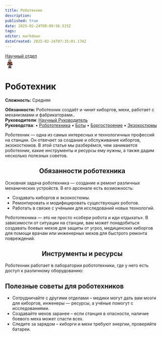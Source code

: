 ```yaml
---
title: Роботехник
description: 
published: true
date: 2025-02-24T08:09:56.515Z
tags: 
editor: markdown
dateCreated: 2025-02-24T07:35:01.174Z
---
```


<div style="display: flex; justify-content: center;">
<div class="roles-passport rnd">
  <div class="title rnd "><a href="/roles/scientificdepartment">Научный отдел</a></div>
  <div>
    <div><div><img src="/roles/roboticist.png"></div></div>
  <div><div>
    <h1>Роботехник</h1>
    <p><strong>Сложность:</strong> Средняя</p>
    <strong>Обязанности:</strong> Роботехник создаёт и чинит киборгов, мехи, работает с механизмами и фабрикаторами.. <br>
    <b>Руководители</b>: <a href="/roles/researchdirector">Научный Руководитель</a><br>
    <b>Руководства</b>: • <a href="/guides/robotics" title="Робототехника">Робототехника</a> • <a href="/guides/bots" title="Боты">Боты</a> • <a href="/guides/borgcreating" title="Боргостроение">Боргостроение</a> • <a href="/guides/exosuits" title="Экзокостюмы">Экзокостюмы</a>
</a>
  </div></div>
  </div>
</div>
</div>

Роботехник — одна из самых интересных и технологичных профессий на станции. Он отвечает за создание и обслуживание киборгов, экзокостюмов. В этой статье мы разберёмся, чем занимается роботехник, какие инструменты и ресурсы ему нужны, а также дадим несколько полезных советов.

## <center>Обязанности роботехника</center>
Основная задача роботехника — создание и ремонт различных механических устройств. В его арсенале есть возможность:

* Создавать киборгов и экзокостюмы.
* Ремонтировать и модифицировать существующих роботов.
* Работать в связке с учёными для исследований новых технологий.

Робототехника — это не просто «собери робота и иди отдыхать». В зависимости от ситуации на станции, вам может понадобиться создавать боевых мехов для защиты от угроз, медицинских киборгов для помощи врачам или инженерных мехов для быстрого ремонта повреждений.

## <center>Инструменты и ресурсы</center>
Роботехник работает в лаборатории робототехники, где у него есть доступ к различному оборудованию:

## </center>Полезные советы для роботехников</center>

* Сотрудничайте с другими отделами – медики могут дать вам мозги для киборгов, инженеры — ресурсы, а учёные помогут с исследованиями.
* Создавайте мехов заранее – если станция в опасности, наличие боевого меха может спасти всех.
* Следите за зарядом – киборги и мехи требуют энергии, проверяйте батареи.


<div class="table"></div>